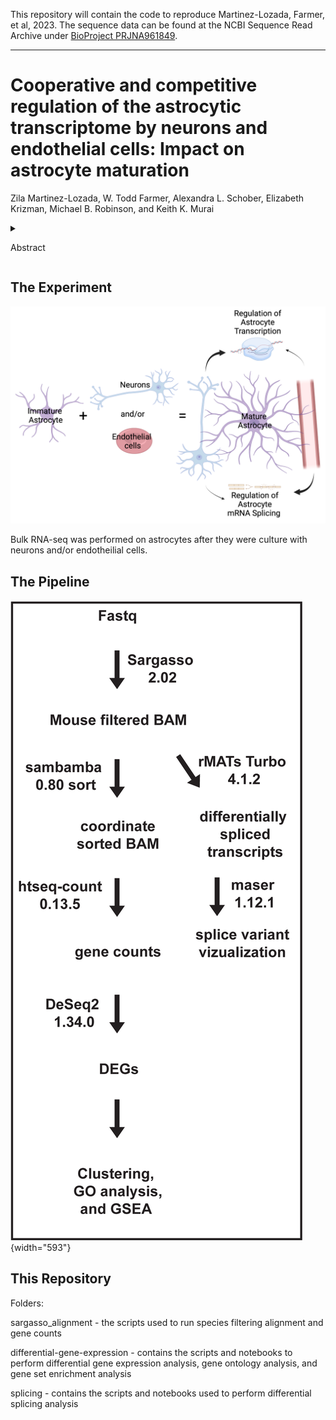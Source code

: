 This repository will contain the code to reproduce Martinez-Lozada, Farmer, et al, 2023. The sequence data can be found at the NCBI Sequence Read Archive under [BioProject PRJNA961849](https://www.ncbi.nlm.nih.gov/bioproject/961849).

------------------------------------------------------------------------

# **Cooperative and competitive regulation of the astrocytic transcriptome by neurons and endothelial cells: Impact on astrocyte maturation**

Zila Martinez-Lozada, W. Todd Farmer, Alexandra L. Schober, Elizabeth Krizman, Michael B. Robinson, and Keith K. Murai

<details>

<summary>

Abstract

</summary>

Astrocytes have essential roles in central nervous system (CNS) health and disease. During development, immature astrocytes show complex interactions with neurons, endothelial cells, and other glial cell types. Interestingly, our work and that of others have shown that these interactions are important for astrocytic maturation. However, whether and how these cells work together to control this process remains poorly understood. Here, we test the hypothesis that cooperative interactions of astrocytes with neurons and endothelial cells promote astrocytic maturation. Astrocytes were cultured alone, with neurons, endothelial cells, or a combination of both. This was followed by astrocyte sorting, RNA sequencing, and bioinformatic analysis to detect transcriptional changes. Across culture configurations, 7,302 genes were differentially expressed by 4 or more-fold and organized into eight groups that demonstrate cooperative and antagonist effects of neurons and endothelia on astrocytes. We also discovered that neurons and endothelial cells caused splicing of 200 and 781 mRNAs, respectively. Changes in gene expression were validated using quantitative PCR, Western blot, and immunofluorescence analysis. We found that the transcriptomic data from the three-culture configuration correlated with protein expression of three representative targets (FAM107A, GAT3, and GLT1) in vivo. Alternative splicing results also correlated with cortical tissue isoform representation of a target (Fibronectin 1) at different developmental stages. By comparing our results to published transcriptomes of immature and mature astrocytes, we found that neurons or endothelia shift the astrocytic transcriptome toward a mature state and that the presence of both cell types has a greater effect on maturation than either cell alone. These results increase our understanding of cellular interactions/pathways that contribute to astrocytic maturation. They also provide insight into how alterations to neurons and/or endothelial cells may alter astrocytes with implications for astrocytic changes in CNS disorders and diseases.

</details>

## The Experiment

![](images/Graphical_Abstract.png)

Bulk RNA-seq was performed on astrocytes after they were culture with neurons and/or endotheilial cells.

## The Pipeline  

![](images/pipeline.png){width="593"}

## This Repository  

Folders:

sargasso_alignment - the scripts used to run species filtering alignment and gene counts

differential-gene-expression - contains the scripts and notebooks to perform differential gene expression analysis, gene ontology analysis, and gene set enrichment analysis

splicing - contains the scripts and notebooks used to perform differential splicing analysis
